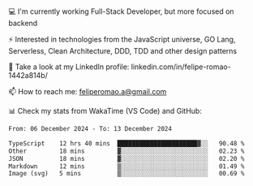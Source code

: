 💻 I'm currently working Full-Stack Developer, but more focused on backend

⚡ Interested in technologies from the JavaScript universe, GO Lang, Serverless, Clean Architecture, DDD, TDD and other design patterns

👥 Take a look at my LinkedIn profile: linkedin.com/in/felipe-romao-1442a814b/

📫 How to reach me: feliperomao.a@gmail.com

📊 Check my stats from WakaTime (VS Code) and GitHub:

<!--START_SECTION:waka-->

```txt
From: 06 December 2024 - To: 13 December 2024

TypeScript    12 hrs 40 mins  ██████████████████████▓░░   90.48 %
Other         18 mins         ▓░░░░░░░░░░░░░░░░░░░░░░░░   02.23 %
JSON          18 mins         ▓░░░░░░░░░░░░░░░░░░░░░░░░   02.20 %
Markdown      12 mins         ▒░░░░░░░░░░░░░░░░░░░░░░░░   01.49 %
Image (svg)   5 mins          ▒░░░░░░░░░░░░░░░░░░░░░░░░   00.69 %
```

<!--END_SECTION:waka-->
